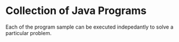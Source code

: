 # Collection of Java Programs

Each of the program sample can be executed indepedantly to solve a particular problem.
